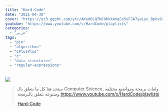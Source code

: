 ```yaml
---
title: "Hard-Code"
date: "2021-04-30"
cover: "https://yt3.ggpht.com/ytc/AKedOLQTNCOKkkAVgCe5uFJA7yaLye_BpUvGrcfpcCmXIQ=s88-c-k-c0x00ffffff-no-rj"
youtube: "https://www.youtube.com/c/HardCode/playlists"
categories:
  - "عربي"
tags:
  - "pin"
  - "algorithms"
  - "CPlusPlus"
  - "c"
  - "data structures"
  - "regular-expressions"
---
```


![](https://yt3.ggpht.com/ytc/AAUvwnjy_b1P-tFfXZcqqZn9L4mG2W9uXUcX2eyxBre09A=s176-c-k-c0x00ffffff-no-rj)

> ستجد هنا كل ما يتعلق بالـ Computer Science, ولغات برمجة ومواضيع مختلفه ومتنوعة تتعلق بالبرمجة.https://www.youtube.com/c/HardCode/playlists
>
> [Hard-Code](https://www.youtube.com/c/HardCode/playlists)
